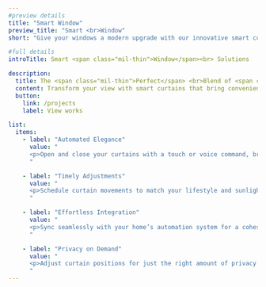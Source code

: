 ```yaml
---
#preview details
title: "Smart Window"
preview_title: "Smart <br>Window"
short: "Give your windows a modern upgrade with our innovative smart curtain solutions."

#full details
introTitle: Smart <span class="mil-thin">Window</span><br> Solutions

description:
  title: The <span class="mil-thin">Perfect</span> <br>Blend of <span class="mil-thin">Style</span> and <span class="mil-thin">Function</span>
  content: Transform your view with smart curtains that bring convenience and sophistication to your home. Our innovative solutions allow you to automate curtain movements with a touch or voice command, schedule adjustments to fit your lifestyle and sunlight needs, and seamlessly integrate with your home’s automation system. Enjoy privacy on demand and elevate the style and functionality of your windows with our smart curtain solutions.
  button:
    link: /projects
    label: View works

list:
  items:
    - label: "Automated Elegance"
      value: "
      <p>Open and close your curtains with a touch or voice command, bringing modern convenience to your home.</p>
      "

    - label: "Timely Adjustments"
      value: "
      <p>Schedule curtain movements to match your lifestyle and sunlight needs, ensuring optimal comfort and energy efficiency.</p>
      "

    - label: "Effortless Integration"
      value: "
      <p>Sync seamlessly with your home’s automation system for a cohesive and convenient living experience.</p>
      "

    - label: "Privacy on Demand"
      value: "
      <p>Adjust curtain positions for just the right amount of privacy and light, enhancing your home's ambiance and functionality.</p>
      "
---
```

